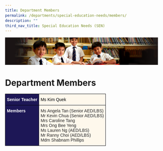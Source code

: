```yaml
---
title: Department Members
permalink: /departments/special-education-needs/members/
description: ""
third_nav_title: Special Education Needs (SEN)
---
```

![](/images/Sub-banner1.jpg)

Department Members
==================

<style type="text/css">
.tg  {border-collapse:collapse;border-spacing:0;}
.tg td{border-color:black;border-style:solid;border-width:1px;font-family:Arial, sans-serif;font-size:14px;
  overflow:hidden;padding:10px 5px;word-break:normal;}
.tg th{border-color:black;border-style:solid;border-width:1px;font-family:Arial, sans-serif;font-size:14px;
  font-weight:normal;overflow:hidden;padding:10px 5px;word-break:normal;}
.tg .tg-hkt7{background-color:#1D1756;color:#FFF;font-weight:bold;text-align:left;vertical-align:middle}
.tg .tg-inqa{background-color:#FEF8EC;color:#232323;text-align:left;vertical-align:top}
.tg .tg-4mqj{background-color:#1D1756;color:#FFF;font-weight:bold;text-align:left;vertical-align:top}
</style>
<table class="tg">
<thead>
  <tr>
    <th class="tg-hkt7"><span style="color:#FFF;background-color:#1D1756">Senior Teacher</span></th>
    <th class="tg-inqa"><span style="color:#000;background-color:transparent">Ms Kim Quek</span></th>
  </tr>
</thead>
<tbody>
  <tr>
    <td class="tg-4mqj"><span style="color:#FFF;background-color:#1D1756">Members </span></td>
    <td class="tg-inqa"><span style="background-color:transparent">Ms Angela Tan (Senior AED/LBS)</span><br><span style="background-color:transparent">Mr Kevin Chua (Senior AED/LBS)</span><br><span style="background-color:transparent">Mrs Caroline Tang </span><br><span style="background-color:transparent">Mrs Ong Bee Yeng </span><br><span style="background-color:transparent">Ms Lauren Ng (AED/LBS) </span><br><span style="background-color:transparent">Mr Ranny Choi (AED/LBS) </span><br><span style="background-color:transparent">Mdm Shabnam Phillips </span></td>
  </tr>
</tbody>
</table>